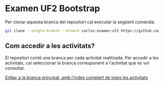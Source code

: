 # Examen UF2 Bootstrap

Per clonar aquesta branca del repositori cal executar la següent comanda:

```bash
git clone --single-branch --branch carlos-examen-uf2 https://github.com/picuu/m09
```

## Com accedir a les activitats?

El repositori conté una branca per cada activitat realitzada. Per accedir a les activitats, cal seleccionar la branca corresponent a l'activitat que es vol consultar.

[Enllaç a la branca principal, amb l'index complert de totes les activitats](https://github.com/picuu/m09)
